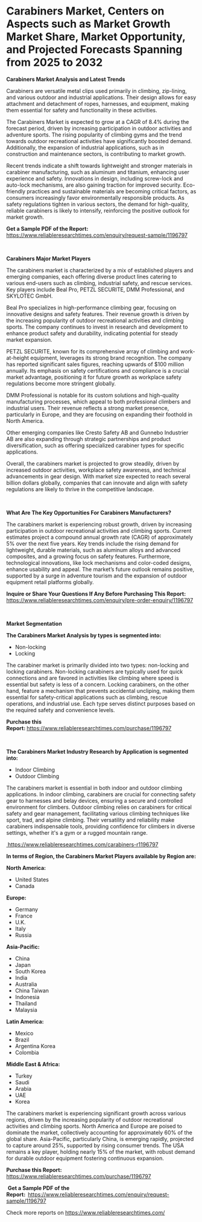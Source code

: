 <p><h1>Carabiners Market, Centers on Aspects such as Market Growth Market Share, Market Opportunity, and Projected Forecasts Spanning from 2025 to 2032</h1></p><p><strong>Carabiners Market Analysis and Latest Trends</strong></p>
<p><p>Carabiners are versatile metal clips used primarily in climbing, zip-lining, and various outdoor and industrial applications. Their design allows for easy attachment and detachment of ropes, harnesses, and equipment, making them essential for safety and functionality in these activities. </p><p>The Carabiners Market is expected to grow at a CAGR of 8.4% during the forecast period, driven by increasing participation in outdoor activities and adventure sports. The rising popularity of climbing gyms and the trend towards outdoor recreational activities have significantly boosted demand. Additionally, the expansion of industrial applications, such as in construction and maintenance sectors, is contributing to market growth.</p><p>Recent trends indicate a shift towards lightweight and stronger materials in carabiner manufacturing, such as aluminum and titanium, enhancing user experience and safety. Innovations in design, including screw-lock and auto-lock mechanisms, are also gaining traction for improved security. Eco-friendly practices and sustainable materials are becoming critical factors, as consumers increasingly favor environmentally responsible products. As safety regulations tighten in various sectors, the demand for high-quality, reliable carabiners is likely to intensify, reinforcing the positive outlook for market growth.</p></p>
<p><strong>Get a Sample PDF of the Report:&nbsp;</strong> <a href="https://www.reliableresearchtimes.com/enquiry/request-sample/1196797?utm_campaign=2381&utm_medium=2&utm_source=Github&utm_content=ia&utm_term=07022025&utm_id=carabiners">https://www.reliableresearchtimes.com/enquiry/request-sample/1196797</a></p>
<p>&nbsp;</p>
<p><strong>Carabiners Major Market Players</strong></p>
<p><p>The carabiners market is characterized by a mix of established players and emerging companies, each offering diverse product lines catering to various end-users such as climbing, industrial safety, and rescue services. Key players include Beal Pro, PETZL SECURITE, DMM Professional, and SKYLOTEC GmbH.</p><p>Beal Pro specializes in high-performance climbing gear, focusing on innovative designs and safety features. Their revenue growth is driven by the increasing popularity of outdoor recreational activities and climbing sports. The company continues to invest in research and development to enhance product safety and durability, indicating potential for steady market expansion.</p><p>PETZL SECURITE, known for its comprehensive array of climbing and work-at-height equipment, leverages its strong brand recognition. The company has reported significant sales figures, reaching upwards of $100 million annually. Its emphasis on safety certifications and compliance is a crucial market advantage, positioning it for future growth as workplace safety regulations become more stringent globally.</p><p>DMM Professional is notable for its custom solutions and high-quality manufacturing processes, which appeal to both professional climbers and industrial users. Their revenue reflects a strong market presence, particularly in Europe, and they are focusing on expanding their foothold in North America.</p><p>Other emerging companies like Cresto Safety AB and Gunnebo Industrier AB are also expanding through strategic partnerships and product diversification, such as offering specialized carabiner types for specific applications.</p><p>Overall, the carabiners market is projected to grow steadily, driven by increased outdoor activities, workplace safety awareness, and technical advancements in gear design. With market size expected to reach several billion dollars globally, companies that can innovate and align with safety regulations are likely to thrive in the competitive landscape.</p></p>
<p>&nbsp;</p>
<p><strong>What Are The Key Opportunities For Carabiners Manufacturers?</strong></p>
<p><p>The carabiners market is experiencing robust growth, driven by increasing participation in outdoor recreational activities and climbing sports. Current estimates project a compound annual growth rate (CAGR) of approximately 5% over the next five years. Key trends include the rising demand for lightweight, durable materials, such as aluminum alloys and advanced composites, and a growing focus on safety features. Furthermore, technological innovations, like lock mechanisms and color-coded designs, enhance usability and appeal. The market’s future outlook remains positive, supported by a surge in adventure tourism and the expansion of outdoor equipment retail platforms globally.</p></p>
<p><strong>Inquire or Share Your Questions If Any Before Purchasing This Report:</strong> <a href="https://www.reliableresearchtimes.com/enquiry/pre-order-enquiry/1196797?utm_campaign=2381&utm_medium=2&utm_source=Github&utm_content=ia&utm_term=07022025&utm_id=carabiners">https://www.reliableresearchtimes.com/enquiry/pre-order-enquiry/1196797</a></p>
<p>&nbsp;</p>
<p><strong>Market Segmentation</strong></p>
<p><strong>The Carabiners Market Analysis by types is segmented into:</strong></p>
<p><ul><li>Non-locking</li><li>Locking</li></ul></p>
<p><p>The carabiner market is primarily divided into two types: non-locking and locking carabiners. Non-locking carabiners are typically used for quick connections and are favored in activities like climbing where speed is essential but safety is less of a concern. Locking carabiners, on the other hand, feature a mechanism that prevents accidental uncliping, making them essential for safety-critical applications such as climbing, rescue operations, and industrial use. Each type serves distinct purposes based on the required safety and convenience levels.</p></p>
<p><strong>Purchase this Report:&nbsp;</strong><a href="https://www.reliableresearchtimes.com/purchase/1196797?utm_campaign=2381&utm_medium=2&utm_source=Github&utm_content=ia&utm_term=07022025&utm_id=carabiners">https://www.reliableresearchtimes.com/purchase/1196797</a></p>
<p>&nbsp;</p>
<p><strong>The Carabiners Market Industry Research by Application is segmented into:</strong></p>
<p><ul><li>Indoor Climbing</li><li>Outdoor Climbing</li></ul></p>
<p><p>The carabiners market is essential in both indoor and outdoor climbing applications. In indoor climbing, carabiners are crucial for connecting safety gear to harnesses and belay devices, ensuring a secure and controlled environment for climbers. Outdoor climbing relies on carabiners for critical safety and gear management, facilitating various climbing techniques like sport, trad, and alpine climbing. Their versatility and reliability make carabiners indispensable tools, providing confidence for climbers in diverse settings, whether it's a gym or a rugged mountain range.</p></p>
<p><a href="https://www.reliableresearchtimes.com/carabiners-r1196797?utm_campaign=2381&utm_medium=2&utm_source=Github&utm_content=ia&utm_term=07022025&utm_id=carabiners">&nbsp;https://www.reliableresearchtimes.com/carabiners-r1196797</a></p>
<p><strong>In terms of Region, the Carabiners Market Players available by Region are:</strong></p>
<p>
    <p> <strong> North America: </strong>
        <ul>
            <li>United States</li>
            <li>Canada</li>
        </ul>
        </p> 
    <p> <strong> Europe: </strong>
        <ul>
            <li>Germany</li>
            <li>France</li>
            <li>U.K.</li>
            <li>Italy</li>
            <li>Russia</li>
        </ul>
        </p> 
    <p> <strong> Asia-Pacific: </strong>
        <ul>
            <li>China</li>
            <li>Japan</li>
            <li>South Korea</li>
            <li>India</li>
            <li>Australia</li>
            <li>China Taiwan</li>
            <li>Indonesia</li>
            <li>Thailand</li>
            <li>Malaysia</li>
        </ul>
        </p> 
    <p> <strong> Latin America: </strong>
        <ul>
            <li>Mexico</li>
            <li>Brazil</li>
            <li>Argentina Korea</li>
            <li>Colombia</li>
        </ul>
        </p> 
    <p> <strong> Middle East & Africa: </strong>
        <ul>
            <li>Turkey</li>
            <li>Saudi</li>
            <li>Arabia</li>
            <li>UAE</li>
            <li>Korea</li>
        </ul>
    </p>
    </p>
<p><p>The carabiners market is experiencing significant growth across various regions, driven by the increasing popularity of outdoor recreational activities and climbing sports. North America and Europe are poised to dominate the market, collectively accounting for approximately 60% of the global share. Asia-Pacific, particularly China, is emerging rapidly, projected to capture around 25%, supported by rising consumer trends. The USA remains a key player, holding nearly 15% of the market, with robust demand for durable outdoor equipment fostering continuous expansion.</p></p>
<p><strong>Purchase this Report: </strong><a href="https://www.reliableresearchtimes.com/purchase/1196797?utm_campaign=2381&utm_medium=2&utm_source=Github&utm_content=ia&utm_term=07022025&utm_id=carabiners">https://www.reliableresearchtimes.com/purchase/1196797</a></p>
<p>&nbsp;<strong>Get a Sample PDF of the Report:&nbsp;&nbsp;</strong><a href="https://www.reliableresearchtimes.com/enquiry/request-sample/1196797?utm_campaign=2381&utm_medium=2&utm_source=Github&utm_content=ia&utm_term=07022025&utm_id=carabiners">https://www.reliableresearchtimes.com/enquiry/request-sample/1196797</a></p>
<p><strong></strong></p>
<p>Check more reports on <a href="https://www.reliableresearchtimes.com/?utm_campaign=2381&utm_medium=2&utm_source=Github&utm_content=ia&utm_term=07022025&utm_id=carabiners">https://www.reliableresearchtimes.com/</a></p>
